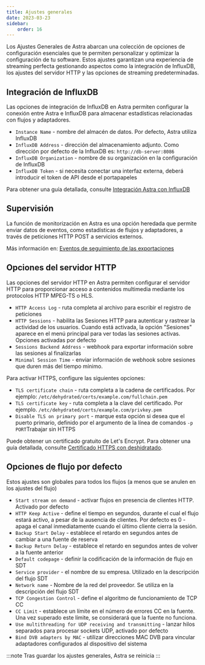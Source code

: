 ```yaml
---
title: Ajustes generales
date: 2023-03-23
sidebar:
    order: 16
---
```


Los Ajustes Generales de Astra abarcan una colección de opciones de configuración esenciales que te permiten personalizar y optimizar la configuración de tu software. Estos ajustes garantizan una experiencia de streaming perfecta gestionando aspectos como la integración de InfluxDB, los ajustes del servidor HTTP y las opciones de streaming predeterminadas.

## Integración de InfluxDB[](/es/astra/admin-guide/settings#influxdb-integration)

Las opciones de integración de InfluxDB en Astra permiten configurar la conexión entre Astra e InfluxDB para almacenar estadísticas relacionadas con flujos y adaptadores.

- `Instance Name` - nombre del almacén de datos. Por defecto, Astra utiliza InfluxDB
- `InfluxDB Address` - dirección del almacenamiento adjunto. Como dirección por defecto de la InfluxDB es: `http://db-server:8086`
- `InfluxDB Organization` - nombre de su organización en la configuración de InfluxDB
- `InfluxDB Token` - si necesita conectar una interfaz externa, deberá introducir el token de API desde el portapapeles

Para obtener una guía detallada, consulte [Integración Astra con InfluxDB](/es/astra/monitoring/influxdb)

## Supervisión[](/es/astra/admin-guide/settings#monitoring)

La función de monitorización en Astra es una opción heredada que permite enviar datos de eventos, como estadísticas de flujos y adaptadores, a través de peticiones HTTP POST a servicios externos.

Más información en: [Eventos de seguimiento de las exportaciones](/es/astra/monitoring/export-monitoring-events)

## Opciones del servidor HTTP[](/es/astra/admin-guide/settings#http-server-options)

Las opciones del servidor HTTP en Astra permiten configurar el servidor HTTP para proporcionar acceso a contenidos multimedia mediante los protocolos HTTP MPEG-TS o HLS.

- `HTTP Access Log` - ruta completa al archivo para escribir el registro de peticiones
- `HTTP Sessions` - habilita las Sesiones HTTP para autenticar y rastrear la actividad de los usuarios. Cuando está activada, la opción "Sesiones" aparece en el menú principal para ver todas las sesiones activas. Opciones activadas por defecto
- `Sessions Backend Address` - webhook para exportar información sobre las sesiones al finalizarlas
- `Minimal Session Time` - enviar información de webhook sobre sesiones que duren más del tiempo mínimo.

Para activar HTTPS, configure las siguientes opciones:

- `TLS certificate chain` - ruta completa a la cadena de certificados. Por ejemplo: `/etc/dehydrated/certs/example.com/fullchain.pem`
- `TLS certificate key` - ruta completa a la clave del certificado. Por ejemplo. `/etc/dehydrated/certs/example.com/privkey.pem`
- `Disable TLS on primary port` - marque esta opción si desea que el puerto primario, definido por el argumento de la línea de comandos `-p PORT`Trabajar sin HTTPS

Puede obtener un certificado gratuito de Let's Encrypt. Para obtener una guía detallada, consulte [Certificado HTTPS con deshidratado](/es/misc/tools-and-utilities/dehydrated).

## Opciones de flujo por defecto[](/es/astra/admin-guide/settings#default-stream-options)

Estos ajustes son globales para todos los flujos (a menos que se anulen en los ajustes del flujo)

- `Start stream on demand` - activar flujos en presencia de clientes HTTP. Activado por defecto
- `HTTP Keep Active` - define el tiempo en segundos, durante el cual el flujo estará activo, a pesar de la ausencia de clientes. Por defecto es 0 - apaga el canal inmediatamente cuando el último cliente cierra la sesión.
- `Backup Start Delay` - establece el retardo en segundos antes de cambiar a una fuente de reserva
- `Backup Return Delay` - establece el retardo en segundos antes de volver a la fuente anterior
- `Default codepage` - definir la codificación de la información de flujo en SDT
- `Service provider` - el nombre de su empresa. Utilizado en la descripción del flujo SDT
- `Network name` - Nombre de la red del proveedor. Se utiliza en la descripción del flujo SDT
- `TCP Congestion Control` - define el algoritmo de funcionamiento de TCP CC
- `CC Limit` - establece un límite en el número de errores CC en la fuente. Una vez superado este límite, se considerará que la fuente no funciona.
- `Use multithreading for UDP receiving and transmitting` - lanzar hilos separados para procesar sockets UDP, activado por defecto
- `Bind DVB adapters by MAC` - utilizar direcciones MAC DVB para vincular adaptadores configurados al dispositivo del sistema

:::note
Tras guardar los ajustes generales, Astra se reinicia
:::
